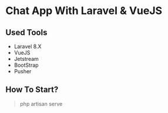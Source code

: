 # Chat App With Laravel & VueJS
## Used Tools
- Laravel 8.X
- VueJS
- Jetstream
- BootStrap
- Pusher

## How To Start? 

> php artisan serve


